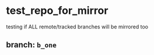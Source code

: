 # test_repo_for_mirror
testing if ALL remote/tracked branches will be mirrored too

## branch: `b_one`
